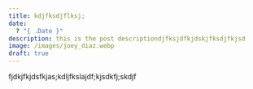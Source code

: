 ```yaml
---
title: kdjfksdjflksj;
date:
  ? "{ .Date }"
description: this is the post descriptiondjfksjdfkjdskjfksdjfkjsd
image: /images/joey_diaz.webp
draft: true
---
```

fjdkjfkjdsfkjas;kdljfkslajdf;kjsdkfj;skdjf
